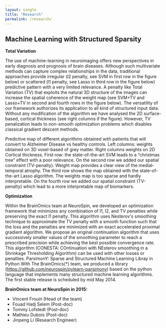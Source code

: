 ```yaml
---
layout: single
title: "Research"
permalink: /research/
---
```


## Machine Learning with Structured Sparsity


**Total Variation**

The use of machine-learning in neuroimaging offers new perspectives in early diagnosis and prognosis of brain diseases. Although such multivariate methods can capture complex relationships in the data, traditional approaches provide irregular (l2 penalty, see SVM in first row in the figure below) or scattered (l1 penalty, see Lasso in third row in the figure below) predictive pattern with a very limited relevance. A penalty like Total Variation (TV) that exploits the natural 3D structure of the images can increase the spatial coherence of the weight map (see SVM+TV  and Lasso+TV in second and fourth rows in the figure below). The versatility of our framework authorizes its application to all kind of structured input data. Without any modification of the algorithm we have analysed the 2D surface-based, cortical thickness (see right columns if the figure).  However, TV penalization leads to non-smooth optimization problems which disables classical gradient descent methods.

Predictive map of different algorithms obtained with patients that will convert to Alzheimer Disease vs healthy controls. Left columns: weights obtained on 3D voxel-based of grey matter. Right columns weights on 2D Cortical thickness.  First row: the state-of-the-art SVM leads to a “christmas tree” effect with a poor relevance. On the second row we added our spatial constraint (TV-penalty). Weight map provides a clear view of the medial-temporal atrophy. The third row shows the map obtained with the state-of-the-art Lasso algorithm. The weights map is too sparse and hardly interpretable. On the fourth row we added our spatial constraint (TV-penalty) which lead to a more interpretable map of biomarkers.


**Optimization**

Within the BrainOmics team at NeuroSpin, we developed an optimization framework that minimizes any combination of l1, l2, and TV penalties while preserving the exact l1 penalty. This algorithm uses Nesterov's smoothing technique to approximate the TV penalty with a smooth function such that the loss and the penalties are minimized with an exact accelerated proximal gradient algorithm. We propose an original continuation algorithm that uses successively smaller values of the smoothing parameter to reach a prescribed precision while achieving the best possible convergence rate. This algorithm (CONESTA: COntinuation with NEsterov smoothing in a Shrinkage Thresholding Algorithm) can be used with other losses or penalties.
ParsimonY: Sparse and Structured Machine Learning Libray in Python
With The BrainOmics(*) team,  we produced a library (https://github.com/neurospin/pylearn-parsimony) based on the python language that implements many structured machine learning algorithms. The first stable release is scheduled by mid May 2014.


**BrainOmics team at NeuroSpin in 2015:**

- Vincent Frouin (Head of the team)
- Fouad Hadj Selem (Post-doc)
- Tommy Lofstedt (Post-doc)
- Mathieu Dubois (Post-doc)
- Jinpeng Li (Research Engineer)
